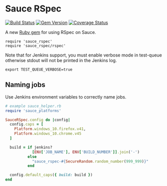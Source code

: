 # Sauce RSpec

[![Build Status](https://travis-ci.org/bootstraponline/sauce_rspec.svg)](https://travis-ci.org/bootstraponline/sauce_rspec/builds)
[![Gem Version](https://badge.fury.io/rb/sauce_rspec.svg)](https://rubygems.org/gems/sauce_rspec)
[![Coverage Status](https://coveralls.io/repos/bootstraponline/sauce_rspec/badge.svg?branch=master&service=github&nocache=1)](https://coveralls.io/github/bootstraponline/sauce_rspec?branch=master)

A new [Ruby gem](https://github.com/bootstraponline/meta/wiki/Sauce_Ruby_Integration_Roadmap) for using RSpec on Sauce.

```
require 'sauce_rspec'
require 'sauce_rspec/rspec'
```

Note that for Jenkins support, you must enable verbose mode in test-queue
otherwise stdout will not be printed in the Jenkins log.

```
export TEST_QUEUE_VERBOSE=true
```

## Naming jobs

Use Jenkins environment variables to correctly name jobs.

```ruby
# example sauce_helper.rb
require 'sauce_platforms'

SauceRSpec.config do |config|
  config.caps = [
    Platform.windows_10.firefox.v41,
    Platform.windows_10.chrome.v45
  ]

  build = if jenkins?
            [ENV['JOB_NAME'], ENV['BUILD_NUMBER']].join('-')
          else
            "sauce_rspec-#{SecureRandom.random_number(999_999)}"
          end

  config.default_caps({ build: build })
end
